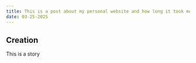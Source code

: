 ```yaml
---
title: This is a post about my personal website and how long it took me to build it. Share things that I learned and stuff like that.
date: 03-25-2025
---
```


## Creation

This is a story
